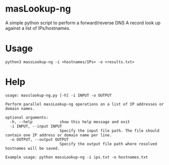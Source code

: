 # masLookup-ng
A simple python script to perform a forward/reverse DNS A record look up against a list of IPs/hostnames.

# Usage
```
python3 massLookup-ng -i <hostnames/IPs> -o <results.txt>
```

# Help
```
usage: masslookup-ng.py [-h] -i INPUT -o OUTPUT

Perform parallel massLookup-ng operations on a list of IP addresses or domain names.

optional arguments:
  -h, --help            show this help message and exit
  -i INPUT, --input INPUT
                        Specify the input file path. The file should contain one IP address or domain name per line.
  -o OUTPUT, --output OUTPUT
                        Specify the output file path where resolved hostnames will be saved.

Example usage: python massLookup-ng -i ips.txt -o hostnames.txt
```
